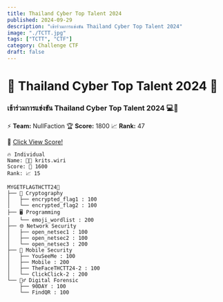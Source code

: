 ```yaml
---
title: Thailand Cyber Top Talent 2024
published: 2024-09-29
description: "เข้าร่วมการแข่งขัน Thailand Cyber Top Talent 2024"
image: "./TCTT.jpg"
tags: ["TCTT", "CTF"]
category: Challenge CTF
draft: false
---
```


# 🌟 Thailand Cyber Top Talent 2024 🌟

### เข้าร่วมการแข่งขัน Thailand Cyber Top Talent 2024 💻🎯

⚡ **Team:** NullFaction 
🏆 **Score:**  1800 
📈 **Rank:**  47

🔗 [Click View Score!](https://cloud.ctf.in.th/score/view.html?id=QR66WITOOJ&t=WpUCDQyoXaG7MSteD4BK/Jg3qyIsUCRErURQa7xkesp4Qkqb69hVsz/Ka3jmVg9Zaf9xaUTR0yk=)
```
🔥 Individual 
Name: 👨‍💻 krits.wiri
Score: 🎯 1600
Rank: 📈 15
```
```
MYGETFLAGTHCTT24🚩
├── 🔐 Cryptography 
│   ├── encrypted_flag1 : 100
│   └── encrypted_flag2 : 100
├── 🖥️ Programming
│   └── emoji_wordlist : 200
├── 🌐 Network Security
│   ├── open_netsec1 : 100
│   ├── open_netsec2 : 100
│   └── open_netsec3 : 200
├── 📱 Mobile Security
│   ├── YouSeeMe : 100
│   ├── Mobile : 200
│   ├── TheFaceTHCTT24-2 : 100
│   └── ClickClick-2 : 200
└── 🕵️‍♂️ Digital Forensic
    ├── 90DAY : 100
    └── FindQR : 100
```